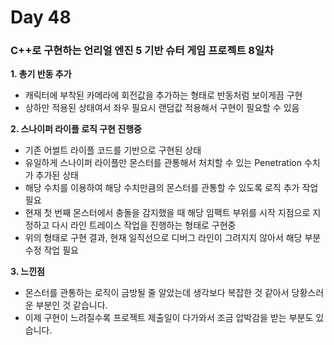 # Day 48

### C++로 구현하는 언리얼 엔진 5 기반 슈터 게임 프로젝트 8일차

**1. 총기 반동 추가**

- 캐릭터에 부착된 카메라에 회전값을 추가하는 형태로 반동처럼 보이게끔 구현
- 상하만 적용된 상태여서 좌우 필요시 랜덤값 적용해서 구현이 필요할 수 있음

**2. 스나이퍼 라이플 로직 구현 진행중**

- 기존 어썰트 라이플 코드를 기반으로 구현된 상태
- 유일하게 스나이퍼 라이플만 몬스터를 관통해서 처치할 수 있는 Penetration 수치가 추가된 상태
- 해당 수치를 이용하여 해당 수치만큼의 몬스터를 관통할 수 있도록 로직 추가 작업 필요
- 현재 첫 번째 몬스터에서 충돌을 감지했을 때 해당 임팩트 부위를 시작 지점으로 지정하고 다시 라인 트레이스 작업을 진행하는 형태로 구현중
- 위의 형태로 구현 결과, 현재 일직선으로 디버그 라인이 그려지지 않아서 해당 부분 수정 작업 필요

**3. 느낀점**

- 몬스터를 관통하는 로직이 금방될 줄 알았는데 생각보다 복잡한 것 같아서 당황스러운 부분인 것 같습니다.
- 이제 구현이 느려질수록 프로젝트 제출일이 다가와서 조금 압박감을 받는 부분도 있습니다.
